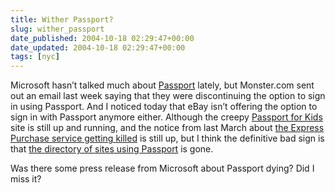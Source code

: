 ```yaml
---
title: Wither Passport?
slug: wither_passport
date_published: 2004-10-18 02:29:47+00:00
date_updated: 2004-10-18 02:29:47+00:00
tags: [nyc]
---
```

Microsoft hasn’t talked much about [Passport](http://www.passport.net/Consumer/default.asp?lc=1033) lately, but Monster.com sent out an email last week saying that they were discontinuing the option to sign in using Passport. And I noticed today that eBay isn’t offering the option to sign in with Passport anymore either. Although the creepy [Passport for Kids](http://kids.passport.net/) site is still up and running, and the notice from last March about [the Express Purchase service getting killed](http://www.passport.net/Consumer/WalletLetter.asp?lc=1033) is still up, but I think the definitive bad sign is that [the directory of sites using Passport](http://www.passport.net/Directory/Default.asp?PPDir=C&amp;lc=1033) is gone.

Was there some press release from Microsoft about Passport dying? Did I miss it?
